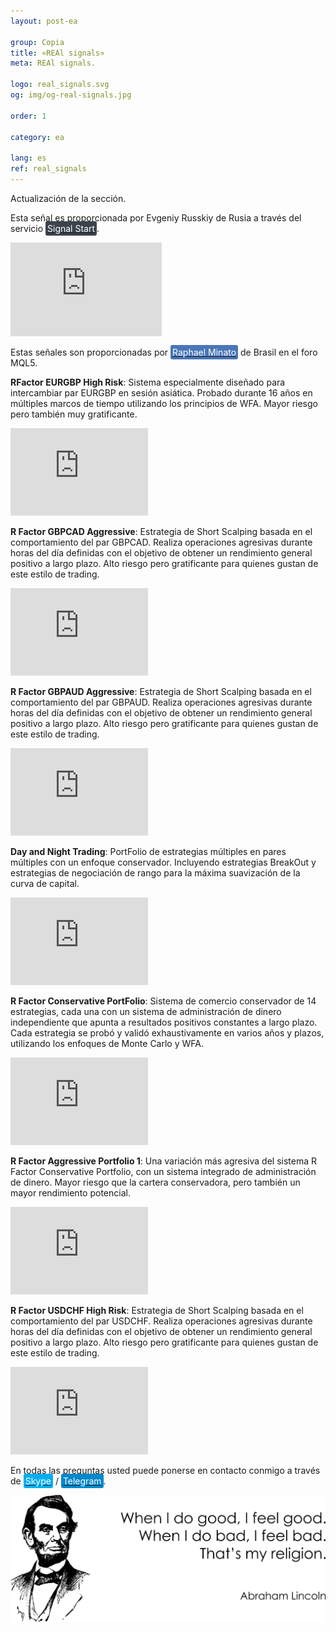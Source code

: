```yaml
---
layout: post-ea

group: Copia
title: «REAl signals»
meta: REAl signals.

logo: real_signals.svg
og: img/og-real-signals.jpg

order: 1

category: ea

lang: es
ref: real_signals
---
```


Actualización de la sección.

Esta señal es proporcionada por Evgeniy Russkiy de Rusia a través del servicio <a href="https://www.signalstart.com/analysis/pipspool/50865" target="_blank"><span style="background-color:#3b434c; color:white; padding:3px; border-radius: 3px">Signal Start</span></a>.  
<iframe frameborder="0" width="242" height="150" src="https://www.signalstart.com/es/widgets/1/50865?colors=578EBE,FFFFFF,004782"></iframe>

Estas señales son proporcionadas por <a href="https://www.mql5.com/es/users/johnmacknamara" target="_blank"><span style="background-color:#4a76b8; color:white; padding:3px; border-radius: 3px">Raphael Minato</span></a> de Brasil en el foro MQL5.

**RFactor EURGBP High Risk**: Sistema especialmente diseñado para intercambiar par EURGBP en sesión asiática. Probado durante 16 años en múltiples marcos de tiempo utilizando los principios de WFA. Mayor riesgo pero también muy gratificante.  
<iframe frameborder="0" width="220" height="140" src="https://www.mql5.com/es/signals/widget/signal/3ps8"></iframe>

**R Factor GBPCAD Aggressive**: Estrategia de Short Scalping basada en el comportamiento del par GBPCAD. Realiza operaciones agresivas durante horas del día definidas con el objetivo de obtener un rendimiento general positivo a largo plazo. Alto riesgo pero gratificante para quienes gustan de este estilo de trading.  
<iframe frameborder="0" width="220" height="140" src="https://www.mql5.com/es/signals/widget/signal/3qz7"></iframe>

**R Factor GBPAUD Aggressive**: Estrategia de Short Scalping basada en el comportamiento del par GBPAUD. Realiza operaciones agresivas durante horas del día definidas con el objetivo de obtener un rendimiento general positivo a largo plazo. Alto riesgo pero gratificante para quienes gustan de este estilo de trading.  
<iframe frameborder="0" width="220" height="140" src="https://www.mql5.com/es/signals/widget/signal/3rvu"></iframe>

**Day and Night Trading**: PortFolio de estrategias múltiples en pares múltiples con un enfoque conservador. Incluyendo estrategias BreakOut y estrategias de negociación de rango para la máxima suavización de la curva de capital.  
<iframe frameborder="0" width="220" height="140" src="https://www.mql5.com/es/signals/widget/signal/3ps9"></iframe>

**R Factor Conservative PortFolio**: Sistema de comercio conservador de 14 estrategias, cada una con un sistema de administración de dinero independiente que apunta a resultados positivos constantes a largo plazo. Cada estrategia se probó y validó exhaustivamente en varios años y plazos, utilizando los enfoques de Monte Carlo y WFA.  
<iframe frameborder="0" width="220" height="140" src="https://www.mql5.com/es/signals/widget/signal/3psa"></iframe>

**R Factor Aggressive Portfolio 1**: Una variación más agresiva del sistema R Factor Conservative Portfolio, con un sistema integrado de administración de dinero. Mayor riesgo que la cartera conservadora, pero también un mayor rendimiento potencial.  
<iframe frameborder="0" width="220" height="140" src="https://www.mql5.com/es/signals/widget/signal/3psb"></iframe>

**R Factor USDCHF High Risk**: Estrategia de Short Scalping basada en el comportamiento del par USDCHF. Realiza operaciones agresivas durante horas del día definidas con el objetivo de obtener un rendimiento general positivo a largo plazo. Alto riesgo pero gratificante para quienes gustan de este estilo de trading.  
<iframe frameborder="0" width="220" height="140" src="https://www.mql5.com/es/signals/widget/signal/3tkm"></iframe>


En todas las preguntas usted puede ponerse en contacto conmigo a través de <a href="skype:chutkoy89?call" target="_blank"><span style="background-color:#00aff0; color:white; padding:3px; border-radius: 3px">Skype</span></a> / <a href="https://t.me/chutkoy" target="_blank"><span style="background-color:#0088cc; color:white; padding:3px; border-radius: 3px">Telegram</span></a>.

<a data-fancybox="gallery" href="/img/programming/Lincoln.png"><img src="/img/programming/Lincoln.png" alt=""></a>
